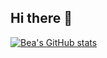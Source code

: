 ## Hi there 👋

[![Bea's GitHub stats](https://github-readme-stats.vercel.app/api?username=bea-rios)](https://github.com/bea-rios/github-readme-stats)
